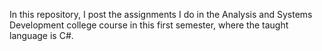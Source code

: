 In this repository, I post the assignments I do in the Analysis and Systems Development college course in this first semester, where the taught language is C#.
